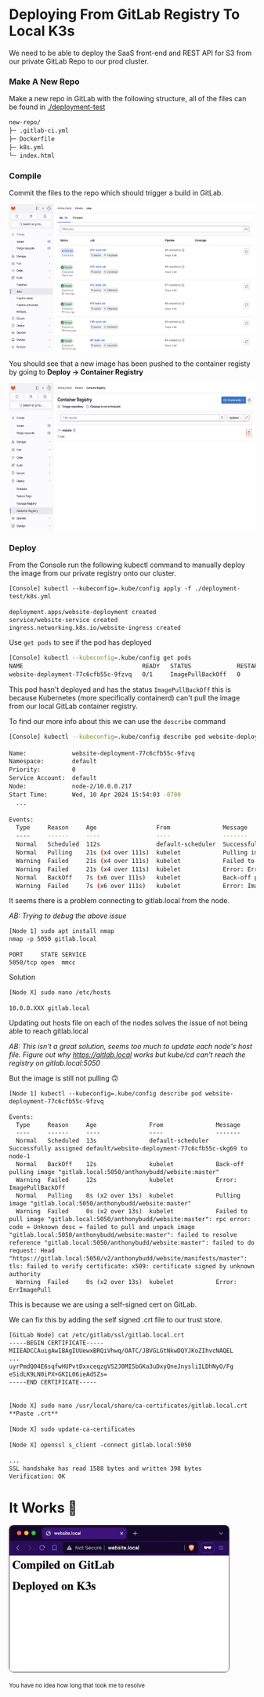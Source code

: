 # Deploying From GitLab Registry To Local K3s

We need to be able to deploy the SaaS front-end and REST API for S3 from our private GitLab Repo to our prod cluster.


### Make A New Repo

Make a new repo in GitLab with the following structure, all of the files can be found in [./deployment-test](./../deployment-test)

```sh
new-repo/
├─ .gitlab-ci.yml
├─ Dockerfile
├─ k8s.yml
└─ index.html
```

### Compile
Commit the files to the repo which should trigger a build in GitLab.

<img height="300" src="https://raw.githubusercontent.com/anthonybudd/s3-from-scratch/master/_img/test-builds.png">

You should see that a new image has been pushed to the container registy by going to __Deploy -> Container Registry__

<img height="300" src="https://raw.githubusercontent.com/anthonybudd/s3-from-scratch/master/_img/test-container-registry.png">


### Deploy
From the Console run the following kubectl command to manually deploy the image from our private registry onto our cluster.

```
[Console] kubectl --kubeconfig=.kube/config apply -f ./deployment-test/k8s.yml

deployment.apps/website-deployment created
service/website-service created
ingress.networking.k8s.io/website-ingress created
```

Use `get pods` to see if the pod has deployed
```sh
[Console] kubectl --kubeconfig=.kube/config get pods
NAME                                  READY   STATUS             RESTARTS   AGE
website-deployment-77c6cfb55c-9fzvq   0/1     ImagePullBackOff   0          43s
```

This pod hasn't deployed and has the status `ImagePullBackOff` this is because Kubernetes (more specifically containerd) can't pull the image from our local GitLab container registry.

To find our more info about this we can use the `describe` command
```sh
[Console] kubectl --kubeconfig=.kube/config describe pod website-deployment-77c6cfb55c-9fzvq

Name:             website-deployment-77c6cfb55c-9fzvq
Namespace:        default
Priority:         0
Service Account:  default
Node:             node-2/10.0.0.217
Start Time:       Wed, 10 Apr 2024 15:54:03 -0700
  ...

Events:
  Type     Reason     Age                 From               Message
  ----     ------     ----                ----               -------
  Normal   Scheduled  112s                default-scheduler  Successfully assigned default/website-deployment-77c6cfb55c-9fzvq to node-2
  Normal   Pulling    21s (x4 over 111s)  kubelet            Pulling image "gitlab.local:5050/anthonybudd/website:master"
  Warning  Failed     21s (x4 over 111s)  kubelet            Failed to pull image "gitlab.local:5050/anthonybudd/website:master": rpc error: code = Unknown desc = failed to pull and unpack image "gitlab.local:5050/anthonybudd/website:master": failed to resolve reference "gitlab.local:5050/anthonybudd/website:master": failed to do request: Head "https://gitlab.local:5050/v2/anthonybudd/website/manifests/master": dial tcp: lookup gitlab.local: no such host
  Warning  Failed     21s (x4 over 111s)  kubelet            Error: ErrImagePull
  Normal   BackOff    7s (x6 over 111s)   kubelet            Back-off pulling image "gitlab.local:5050/anthonybudd/website:master"
  Warning  Failed     7s (x6 over 111s)   kubelet            Error: ImagePullBackOff
```

It seems there is a problem connecting to gitlab.local from the node.

_AB: Trying to debug the above issue_
```
[Node 1] sudo apt install nmap
nmap -p 5050 gitlab.local

PORT     STATE SERVICE
5050/tcp open  mmcc
```

Solution
```
[Node X] sudo nano /etc/hosts

10.0.0.XXX gitlab.local
```

Updating out hosts file on each of the nodes solves the issue of not being able to reach gitlab.local

_AB: This isn't a great solution, seems too much to update each node's host file. Figure out why https://gitlab.local works but kube/cd can't reach the registry on gitlab.local:5050_

But the image is still not pulling 🙃

```
[Node 1] kubectl --kubeconfig=.kube/config describe pod website-deployment-77c6cfb55c-9fzvq

Events:
  Type     Reason     Age               From               Message
  ----     ------     ----              ----               -------
  Normal   Scheduled  13s               default-scheduler  Successfully assigned default/website-deployment-77c6cfb55c-skg69 to node-1
  Normal   BackOff    12s               kubelet            Back-off pulling image "gitlab.local:5050/anthonybudd/website:master"
  Warning  Failed     12s               kubelet            Error: ImagePullBackOff
  Normal   Pulling    0s (x2 over 13s)  kubelet            Pulling image "gitlab.local:5050/anthonybudd/website:master"
  Warning  Failed     0s (x2 over 13s)  kubelet            Failed to pull image "gitlab.local:5050/anthonybudd/website:master": rpc error: code = Unknown desc = failed to pull and unpack image "gitlab.local:5050/anthonybudd/website:master": failed to resolve reference "gitlab.local:5050/anthonybudd/website:master": failed to do request: Head "https://gitlab.local:5050/v2/anthonybudd/website/manifests/master": tls: failed to verify certificate: x509: certificate signed by unknown authority
  Warning  Failed     0s (x2 over 13s)  kubelet            Error: ErrImagePull
```

This is because we are using a self-signed cert on GitLab. 

We can fix this by adding the self signed .crt file to our trust store.

```
[GitLab Node] cat /etc/gitlab/ssl/gitlab.local.crt 
-----BEGIN CERTIFICATE-----
MIIEADCCAuigAwIBAgIUUewxBRQiVhwq/OATC/JBVGLGtNkwDQYJKoZIhvcNAQEL
...
uyrPmdQ04E6sqfwHUPvtDxxceqzgVS2J0MISbGKa3uDxyQneJnysliILDhNyO/Fg
eSidLK9LN0iPX+GKIL06ieAdSZs=
-----END CERTIFICATE-----


[Node X] sudo nano /usr/local/share/ca-certificates/gitlab.local.crt
**Paste .crt**

[Node X] sudo update-ca-certificates

[Node X] openssl s_client -connect gitlab.local:5050

...
SSL handshake has read 1588 bytes and written 398 bytes
Verification: OK
```


# It Works 🎉

<img height="300" src="https://raw.githubusercontent.com/anthonybudd/s3-from-scratch/master/_img/test-deployment.jpg">

<small>You have no idea how long that took me to resolve</small>